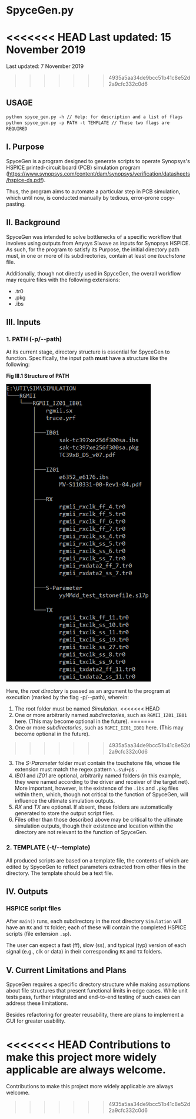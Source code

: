# SpyceGen.py
<<<<<<< HEAD
Last updated: 15 November 2019
=======
Last updated: 7 November 2019
>>>>>>> 4935a5aa34de9bcc51b41c8e52d2a9cfc332c0d6

## USAGE
```
python spyce_gen.py -h // Help: for description and a list of flags
python spyce_gen.py -p PATH -t TEMPLATE // These two flags are REQUIRED
```

## I. Purpose
SpyceGen is a program designed to generate scripts to operate Synopsys's HSPICE printed-circuit board (PCB) simulation program (https://www.synopsys.com/content/dam/synopsys/verification/datasheets/hspice-ds.pdf).

Thus, the program aims to automate a particular step in PCB simulation, which until now, is conducted manually by tedious, error-prone copy-pasting.

## II. Background
SpyceGen was intended to solve bottlenecks of a specific workflow that involves using outputs from Anysys SIwave as inputs for Synopsys HSPICE. As such, for the program to satisfy its Purpose, the initial directory path must, in one or more of its subdirectories, contain at least one *touchstone* file.

Additionally, though not directly used in SpyceGen, the overall workflow may require files with the following extensions:
* .tr0
* .pkg
* .ibs

## III. Inputs
### 1. PATH (-p/--path)
At its current stage, directory structure is essential for SpyceGen to function.
Specifically, the input path **must** have a structure like the following:

**Fig III.1 Structure of PATH**

![Directory Structure](./img/dir_struct_files.PNG)

Here, the *root directory* is passed as an argument to the program at execution (marked by the flag -p/--path), wherein:
1. The root folder must be named *Simulation*.
<<<<<<< HEAD
2. One or more arbitrarily named *subdirectories*, such as `RGMII_IZ01_IB01` here. (This may become optional in the future). 
=======
2. One or more *subdirectories*, such as `RGMII_IZ01_IB01` here. (This may become optional in the future).
>>>>>>> 4935a5aa34de9bcc51b41c8e52d2a9cfc332c0d6
3. The *S-Parameter* folder must contain the touchstone file, whose file extension must match the regex pattern `\.s\d+p$` .
4. *IB01* and *IZ01* are optional, arbitrarily named folders (in this example, they were named according to the driver and receiver of the target net). 
More important, however, is the existence of the `.ibs` and `.pkg` files within them, which, though not critical to the function of SpyceGen, will influence the ultimate simulation outputs.
4. *RX* and *TX* are optional. If absent, these folders are automatically generated to store the output script files.
5. Files other than those described above may be critical to the ultimate simulation outputs, though their existence and location within the directory are not relevant to the function of SpyceGen.

### 2. TEMPLATE (-t/--template) 
All produced scripts are based on a template file, the contents of which are edited by SpyceGen to reflect parameters extracted from other files in the directory. The template should be a text file.

## IV. Outputs
### HSPICE script files
After `main()` runs, each subdirectory in the root directory `Simulation` will have an `RX` and `TX` folder; each of these will contain the completed HSPICE scripts (file extension `.sp`). 

The user can expect a fast (ff), slow (ss), and typical (typ) version of each signal (e.g., clk or data) in their corresponding `RX` and `TX` folders. 

## V. Current Limitations and Plans
SpyceGen requires a specific directory structure while making assumptions about file structures that present functional limits in edge cases. While unit tests pass, further integrated and end-to-end testing of such cases can address these limitations.

Besides refactoring for greater reusability, there are plans to implement a GUI for greater usability.

<<<<<<< HEAD
Contributions to make this project more widely applicable are always welcome.
=======
Contributions to make this project more widely applicable are always welcome.
>>>>>>> 4935a5aa34de9bcc51b41c8e52d2a9cfc332c0d6
